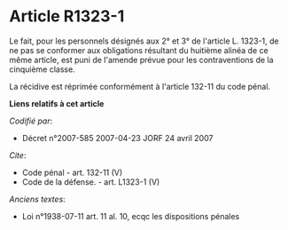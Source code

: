 # Article R1323-1

Le fait, pour les personnels désignés aux 2° et 3° de l'article L. 1323-1, de ne pas se conformer aux obligations résultant
du huitième alinéa de ce même article, est puni de l'amende prévue pour les contraventions de la cinquième classe. 

La récidive est réprimée conformément à l'article 132-11 du code pénal.

**Liens relatifs à cet article**

_Codifié par_:

  - Décret n°2007-585 2007-04-23 JORF 24 avril 2007

_Cite_:

  - Code pénal - art. 132-11 (V)
  - Code de la défense. - art. L1323-1 (V)

_Anciens textes_:

  - Loi n°1938-07-11 art. 11 al. 10, ecqc les dispositions pénales
